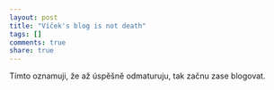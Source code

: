```yaml
---
layout: post
title: "Víček's blog is not death"
tags: []
comments: true 
share: true 
---
```

Tímto oznamuji, že až úspěšně odmaturuju, tak začnu zase blogovat.